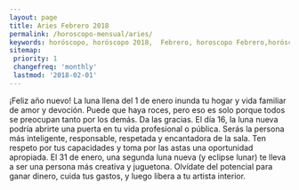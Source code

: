 ```yaml
---
layout: page
title: Aries Febrero 2018 
permalink: /horoscopo-mensual/aries/
keywords: horóscopo, horóscopo 2018,  Febrero, horoscopo Febrero,horóscopo esperanza gracia, horoscop, horóscopos gratis, horoscopo aries, horoscopo aries 2018, Tarot, Astrologia, Zodíaco, aries, horoscopo gratis, horoscopo del mes 
sitemap:
 priority: 1
 changefreq: 'monthly'
 lastmod: '2018-02-01'
---
```


  ¡Feliz año nuevo! La luna llena del 1 de enero inunda tu hogar y vida familiar de amor y devoción. Puede que haya roces, pero eso es solo porque todos se preocupan tanto por los demás. Da las gracias. El día 16, la luna nueva podría abrirte una puerta en tu vida profesional o pública. Serás la persona más inteligente, responsable, respetada y encantadora de la sala. Ten respeto por tus capacidades y toma por las astas una oportunidad apropiada. El 31 de enero, una segunda luna nueva (y eclipse lunar) te lleva a ser una persona más creativa y juguetona. Olvídate del potencial para ganar dinero, cuida tus gastos, y luego libera a tu artista interior. 

